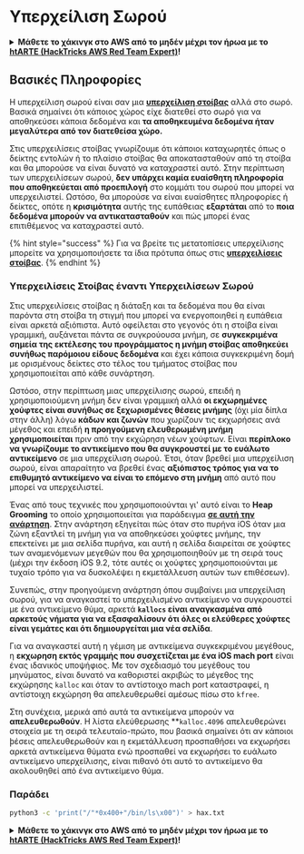 # Υπερχείλιση Σωρού

<details>

<summary><strong>Μάθετε το χάκινγκ στο AWS από το μηδέν μέχρι τον ήρωα με το</strong> <a href="https://training.hacktricks.xyz/courses/arte"><strong>htARTE (HackTricks AWS Red Team Expert)</strong></a><strong>!</strong></summary>

Άλλοι τρόποι υποστήριξης του HackTricks:

* Αν θέλετε να δείτε την **εταιρεία σας διαφημισμένη στο HackTricks** ή να **κατεβάσετε το HackTricks σε μορφή PDF** ελέγξτε τα [**ΣΧΕΔΙΑ ΣΥΝΔΡΟΜΗΣ**](https://github.com/sponsors/carlospolop)!
* Αποκτήστε το [**επίσημο PEASS & HackTricks swag**](https://peass.creator-spring.com)
* Ανακαλύψτε [**την Οικογένεια PEASS**](https://opensea.io/collection/the-peass-family), τη συλλογή μας από αποκλειστικά [**NFTs**](https://opensea.io/collection/the-peass-family)
* **Εγγραφείτε** στην 💬 [**ομάδα Discord**](https://discord.gg/hRep4RUj7f) ή στην [**ομάδα τηλεγραφήματος**](https://t.me/peass) ή **ακολουθήστε** μας στο **Twitter** 🐦 [**@hacktricks\_live**](https://twitter.com/hacktricks\_live)**.**
* **Μοιραστείτε τα χάκινγκ κόλπα σας υποβάλλοντας PRs** στα [**HackTricks**](https://github.com/carlospolop/hacktricks) και [**HackTricks Cloud**](https://github.com/carlospolop/hacktricks-cloud) αποθετήρια του github.

</details>

## Βασικές Πληροφορίες

Η υπερχείλιση σωρού είναι σαν μια [**υπερχείλιση στοίβας**](../stack-overflow/) αλλά στο σωρό. Βασικά σημαίνει ότι κάποιος χώρος είχε διατεθεί στο σωρό για να αποθηκεύσει κάποια δεδομένα και **τα αποθηκευμένα δεδομένα ήταν μεγαλύτερα από τον διατεθείσα χώρο.**

Στις υπερχειλίσεις στοίβας γνωρίζουμε ότι κάποιοι καταχωρητές όπως ο δείκτης εντολών ή το πλαίσιο στοίβας θα αποκατασταθούν από τη στοίβα και θα μπορούσε να είναι δυνατό να καταχραστεί αυτό. Στην περίπτωση των υπερχειλίσεων σωρού, **δεν υπάρχει καμία ευαίσθητη πληροφορία που αποθηκεύεται από προεπιλογή** στο κομμάτι του σωρού που μπορεί να υπερχειλιστεί. Ωστόσο, θα μπορούσε να είναι ευαίσθητες πληροφορίες ή δείκτες, οπότε η **κρισιμότητα** αυτής της ευπάθειας **εξαρτάται** από το **ποια δεδομένα μπορούν να αντικατασταθούν** και πώς μπορεί ένας επιτιθέμενος να καταχραστεί αυτό.

{% hint style="success" %}
Για να βρείτε τις μετατοπίσεις υπερχείλισης μπορείτε να χρησιμοποιήσετε τα ίδια πρότυπα όπως στις [**υπερχειλίσεις στοίβας**](../stack-overflow/#finding-stack-overflows-offsets).
{% endhint %}

### Υπερχειλίσεις Στοίβας έναντι Υπερχειλίσεων Σωρού

Στις υπερχειλίσεις στοίβας η διάταξη και τα δεδομένα που θα είναι παρόντα στη στοίβα τη στιγμή που μπορεί να ενεργοποιηθεί η ευπάθεια είναι αρκετά αξιόπιστα. Αυτό οφείλεται στο γεγονός ότι η στοίβα είναι γραμμική, αυξάνεται πάντα σε συγκρούουσα μνήμη, σε **συγκεκριμένα σημεία της εκτέλεσης του προγράμματος η μνήμη στοίβας αποθηκεύει συνήθως παρόμοιου είδους δεδομένα** και έχει κάποια συγκεκριμένη δομή με ορισμένους δείκτες στο τέλος του τμήματος στοίβας που χρησιμοποιείται από κάθε συνάρτηση.

Ωστόσο, στην περίπτωση μιας υπερχείλισης σωρού, επειδή η χρησιμοποιούμενη μνήμη δεν είναι γραμμική αλλά **οι εκχωρημένες χούφτες είναι συνήθως σε ξεχωρισμένες θέσεις μνήμης** (όχι μία δίπλα στην άλλη) λόγω **κάδων και ζωνών** που χωρίζουν τις εκχωρήσεις ανά μέγεθος και επειδή **η προηγούμενη ελευθερωμένη μνήμη χρησιμοποιείται** πριν από την εκχώρηση νέων χούφτων. Είναι **περίπλοκο να γνωρίζουμε το αντικείμενο που θα συγκρουστεί με το ευάλωτο αντικείμενο** σε μια υπερχείλιση σωρού. Έτσι, όταν βρεθεί μια υπερχείλιση σωρού, είναι απαραίτητο να βρεθεί ένας **αξιόπιστος τρόπος για να το επιθυμητό αντικείμενο να είναι το επόμενο στη μνήμη** από αυτό που μπορεί να υπερχειλιστεί.

Ένας από τους τεχνικές που χρησιμοποιούνται γι' αυτό είναι το **Heap Grooming** το οποίο χρησιμοποιείται για παράδειγμα [**σε αυτή την ανάρτηση**](https://azeria-labs.com/grooming-the-ios-kernel-heap/). Στην ανάρτηση εξηγείται πώς όταν στο πυρήνα iOS όταν μια ζώνη εξαντλεί τη μνήμη για να αποθηκεύσει χούφτες μνήμης, την επεκτείνει με μια σελίδα πυρήνα, και αυτή η σελίδα διαιρείται σε χούφτες των αναμενόμενων μεγεθών που θα χρησιμοποιηθούν με τη σειρά τους (μέχρι την έκδοση iOS 9.2, τότε αυτές οι χούφτες χρησιμοποιούνται με τυχαίο τρόπο για να δυσκολέψει η εκμετάλλευση αυτών των επιθέσεων).

Συνεπώς, στην προηγούμενη ανάρτηση όπου συμβαίνει μια υπερχείλιση σωρού, για να αναγκαστεί το υπερχειλισμένο αντικείμενο να συγκρουστεί με ένα αντικείμενο θύμα, αρκετά **`kallocs` είναι αναγκασμένα από αρκετούς νήματα για να εξασφαλίσουν ότι όλες οι ελεύθερες χούφτες είναι γεμάτες και ότι δημιουργείται μια νέα σελίδα**.

Για να αναγκαστεί αυτή η γέμιση με αντικείμενα συγκεκριμένου μεγέθους, η **εκχωρηση εκτός γραμμής που συσχετίζεται με ένα iOS mach port** είναι ένας ιδανικός υποψήφιος. Με τον σχεδιασμό του μεγέθους του μηνύματος, είναι δυνατό να καθοριστεί ακριβώς το μέγεθος της εκχώρησης `kalloc` και όταν το αντίστοιχο mach port καταστραφεί, η αντίστοιχη εκχώρηση θα απελευθερωθεί αμέσως πίσω στο `kfree`.

Στη συνέχεια, μερικά από αυτά τα αντικείμενα μπορούν να **απελευθερωθούν**. Η λίστα ελεύθερωσης **`kalloc.4096` απελευθερώνει στοιχεία με τη σειρά τελευταίο-πρώτο, που βασικά σημαίνει ότι αν κάποιοι ϸέσεις απελευθερωθούν και η εκμετάλλευση προσπαθήσει να εκχωρήσει αρκετά αντικείμενα θύματα ενώ προσπαθεί να εκχωρήσει το ευάλωτο αντικείμενο υπερχείλισης, είναι πιθανό ότι αυτό το αντικείμενο θα ακολουθηθεί από ένα αντικείμενο θύμα.

### Παράδει
```bash
python3 -c 'print("/"*0x400+"/bin/ls\x00")' > hax.txt
```
<details>

<summary><strong>Μάθετε το χάκινγκ στο AWS από το μηδέν μέχρι τον ήρωα με το</strong> <a href="https://training.hacktricks.xyz/courses/arte"><strong>htARTE (HackTricks AWS Red Team Expert)</strong></a><strong>!</strong></summary>

Άλλοι τρόποι υποστήριξης του HackTricks:

* Αν θέλετε να δείτε την **εταιρεία σας να διαφημίζεται στο HackTricks** ή να **κατεβάσετε το HackTricks σε μορφή PDF** ελέγξτε τα [**ΣΧΕΔΙΑ ΣΥΝΔΡΟΜΗΣ**](https://github.com/sponsors/carlospolop)!
* Αποκτήστε το [**επίσημο PEASS & HackTricks swag**](https://peass.creator-spring.com)
* Ανακαλύψτε την [**Οικογένεια PEASS**](https://opensea.io/collection/the-peass-family), τη συλλογή μας από αποκλειστικά [**NFTs**](https://opensea.io/collection/the-peass-family)
* **Εγγραφείτε στη** 💬 [**ομάδα Discord**](https://discord.gg/hRep4RUj7f) ή στην [**ομάδα telegram**](https://t.me/peass) ή **ακολουθήστε** μας στο **Twitter** 🐦 [**@hacktricks\_live**](https://twitter.com/hacktricks\_live)**.**
* **Μοιραστείτε τα χάκινγκ κόλπα σας υποβάλλοντας PRs στα** [**HackTricks**](https://github.com/carlospolop/hacktricks) και [**HackTricks Cloud**](https://github.com/carlospolop/hacktricks-cloud) αποθετήρια στο GitHub.

</details>
